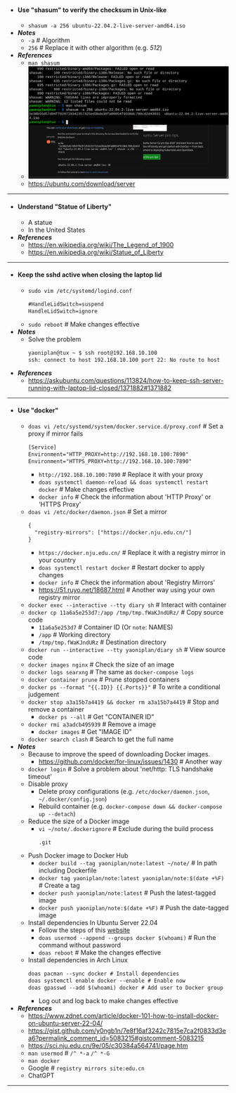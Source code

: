 - #### Use "shasum" to verify the checksum in Unix-like
    - `shasum -a 256 ubuntu-22.04.2-live-server-amd64.iso`
- ***Notes***
    - `-a` # Algorithm
    - `256` # Replace it with other algorithm (e.g. *512*)
- ***References***
    - `man shasum`
    - ![2023-02-26_11:59:36.png](../assets/2023-02-26_11:59:36.png)
    - https://ubuntu.com/download/server
- ---
- #### Understand "Statue of Liberty"
    - A statue
    - In the United States
- ***References***
    - https://en.wikipedia.org/wiki/The_Legend_of_1900
    - https://en.wikipedia.org/wiki/Statue_of_Liberty
- ---
- #### Keep the sshd active when closing the laptop lid
    - `sudo vim /etc/systemd/logind.conf`
      ```
      #HandleLidSwitch=suspend
      HandleLidSwitch=ignore
      ```
    - `sudo reboot` # Make changes effective
- ***Notes***
    - Solve the problem
      ```
      yaoniplan@tux ~ $ ssh root@192.168.10.100
      ssh: connect to host 192.168.10.100 port 22: No route to host
      ```
- ***References***
    - https://askubuntu.com/questions/113824/how-to-keep-ssh-server-running-with-laptop-lid-closed/1371882#1371882
- ---
- #### Use "docker"
    - `doas vi /etc/systemd/system/docker.service.d/proxy.conf` # Set a proxy if mirror fails
      ```
      [Service]
      Environment="HTTP_PROXY=http://192.168.10.100:7890"
      Environment="HTTPS_PROXY=http://192.168.10.100:7890"
      ```
        - `http://192.168.10.100:7890` # Replace it with your proxy
        - `doas systemctl daemon-reload && doas systemctl restart docker` # Make changes effective
        - `docker info` # Check the information about 'HTTP Proxy' or 'HTTPS Proxy'
    - `doas vi /etc/docker/daemon.json` # Set a mirror
      ```
      {
        "registry-mirrors": ["https://docker.nju.edu.cn/"]
      }
      ```
        - `https://docker.nju.edu.cn/` # Replace it with a registry mirror in your country
        - `doas systemctl restart docker` # Restart docker to apply changes
        - `docker info` # Check the information about 'Registry Mirrors'
        - https://51.ruyo.net/18687.html # Another way using your own registry mirror
    - `docker exec --interactive --tty diary sh` # Interact with container
    - `docker cp 11a6a5e253d7:/app /tmp/tmp.fWaKJndURz/` # Copy source code
        - `11a6a5e253d7` # Container ID (Or `note`: NAMES)
        - `/app` # Working directory
        - `/tmp/tmp.fWaKJndURz` # Destination directory
    - `docker run --interactive --tty yaoniplan/diary sh` # View source code
    - `docker images nginx` # Check the size of an image
    - `docker logs searxng` # The same as `docker-compose logs`
    - `docker container prune` # Prune stopped containers
    - `docker ps --format "{{.ID}} {{.Ports}}"` # To write a conditional judgement
    - `docker stop a3a15b7a4419 && docker rm a3a15b7a4419` # Stop and remove a container
        - `docker ps --all` # Get "CONTAINER ID"
    - `docker rmi a3adcb495939` # Remove a image
        - `docker images` # Get "IMAGE ID"
    - `docker search clash` # Search to get the full name
- ***Notes***
    - Because to improve the speed of downloading Docker images.
        - https://github.com/docker/for-linux/issues/1430 # Another way
    - `docker login` # Solve a problem about 'net/http: TLS handshake timeout'
    - Disable proxy
        - Delete proxy configurations (e.g. `/etc/docker/daemon.json`, `~/.docker/config.json`)
        - Rebuild container (e.g. `docker-compose down && docker-compose up --detach`)
    - Reduce the size of a Docker image
        - `vi ~/note/.dockerignore` # Exclude during the build process
          ```
          .git
          ```
    - Push Docker image to Docker Hub
        - `docker build --tag yaoniplan/note:latest ~/note/` # In path including Dockerfile
        - `docker tag yaoniplan/note:latest yaoniplan/note:$(date +%F)` # Create a tag
        - `docker push yaoniplan/note:latest` # Push the latest-tagged image
        - `docker push yaoniplan/note:$(date +%F)` # Push the date-tagged image
    - Install dependencies In Ubuntu Server 22.04
        - Follow the steps of this [website](https://docs.docker.com/engine/install/ubuntu/)
        - `doas usermod --append --groups docker $(whoami)` # Run the command without password
        - `doas reboot` # Make the changes effective
    - Install dependencies in Arch Linux
      ```
      doas pacman --sync docker # Install dependencies
      doas systemctl enable docker --enable # Enable now
      doas gpasswd --add $(whoami) docker # Add user to Docker group
      ```
        - Log out and log back to make changes effective
- ***References***
    - https://www.zdnet.com/article/docker-101-how-to-install-docker-on-ubuntu-server-22-04/
    - https://gist.github.com/y0ngb1n/7e8f16af3242c7815e7ca2f0833d3ea6?permalink_comment_id=5083215#gistcomment-5083215
    - https://sci.nju.edu.cn/9e/05/c30384a564741/page.htm
    - `man usermod` # `/^ *-a` `/^ *-G`
    - `man docker`
    - Google # `registry mirrors site:edu.cn`
    - ChatGPT
- ---
